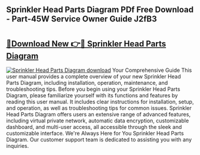 ## Sprinkler Head Parts Diagram PDf Free Download - Part-45W Service Owner Guide J2fB3

# <h2><a href="http://dfj360b.blite.top/?on=Sprinkler+Head+Parts+Diagram">🔗Download New 👉🔴 Sprinkler Head Parts Diagram</a></h2>

[![Sprinkler Head Parts Diagram download](https://i.imgur.com/lujVjoI.png)](http://dfj360b.blite.top/?on=Sprinkler+Head+Parts+Diagram)
Your Comprehensive Guide This user manual provides a complete overview of your new Sprinkler Head Parts Diagram, including installation, operation, maintenance, and troubleshooting tips. Before you begin using your Sprinkler Head Parts Diagram, please familiarize yourself with its functions and features by reading this user manual. It includes clear instructions for installation, setup, and operation, as well as troubleshooting tips for common issues. Sprinkler Head Parts Diagram offers users an extensive range of advanced features, including virtual private network, automatic data encryption, customizable dashboard, and multi-user access, all accessible through the sleek and customizable interface. We're Always Here for You Sprinkler Head Parts Diagram. Our customer support team is dedicated to assisting you with any inquiries.
